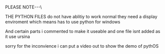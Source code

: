 PLEASE NOTE---\

THE PYTHON FILES
do not have ablitiy to work normal
they need a display enviroment which means has to use python for windows

And certain parts i commented to make it useable and one file isnt added as it use ursina

sorry for the inconvience i can put a video out to show the demo of pythOS

